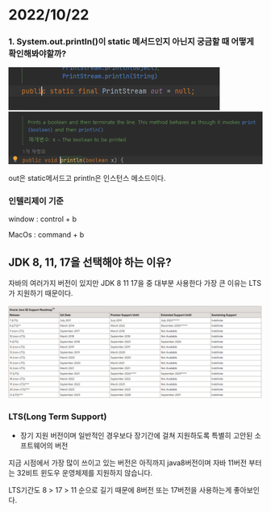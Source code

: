 # 2022/10/22

### 1. System.out.println()이 static 메서드인지 아닌지 궁금할 때 어떻게 확인해봐야할까?
![img_5.png](img_5.png)
![img_4.png](img_4.png)

out은 static메서드고 println은 인스턴스 메소드이다.

### 인텔리제이 기준

window : control + b

MacOs : command + b

## JDK 8, 11, 17을 선택해야 하는 이유? 

자바의 여러가지 버전이 있지만 JDK 8 11 17을 중 대부분 사용한다 가장 큰 이유는 LTS가 지원하기 때문이다.

![img_6.png](img_6.png)

### LTS(Long Term Support)
- 장기 지원 버전이며 일반적인 경우보다 장기간에 걸쳐 지원하도록 특별히 고안된 소프트웨어의 버전


지금 시점에서 가장 많이 쓰이고 있는 버전은 아직까지 java8버전이며 자바 11버전 부터는 32비트
윈도우 운영체제를 지원하지 않습니다.

LTS기간도 8 > 17 > 11 순으로 길기 때문에 8버전 또는 17버전을 사용하는게 좋아보인다.